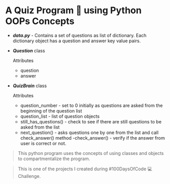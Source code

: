 # A Quiz Program 💭 using Python OOPs Concepts

- **_data.py_** - Contains a set of questions as list of dictionary. Each dictionary object has a question and answer key value pairs.

- **_Question_** class 
    
    Attributes

    - question 
    - answer 
- **_QuizBrain_** class

    Attributes
    - question_number - set to 0 initially as questions are asked from the beginning of the question list
    - question_list - list of question objects
    - still_has_questions() - check to see if there are still questions to be asked from the list
    - next_question() - asks questions one by one from the list and call check_answer() method
    -check_answer() - verify if the answer from user is correct or not.

>This python program uses the concepts of using classes and objects to compartmentalize the program.

>This is one of the projects I created during #100DaysOfCode 💻 Challenge.